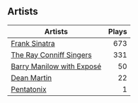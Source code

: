 ## Artists
Artists | Plays 
----- | -----: 
[Frank Sinatra](/artists/frank-sinatra-739) | 673
[The Ray Conniff Singers](/artists/the-ray-conniff-singers-104851) | 331
[Barry Manilow with Exposé](/artists/barry-manilow-with-expose-30916992) | 50
[Dean Martin](/artists/dean-martin-6555) | 22
[Pentatonix](/artists/pentatonix-655231) | 1

